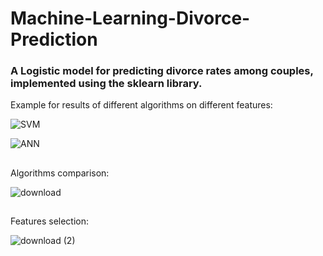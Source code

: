 # Machine-Learning-Divorce-Prediction
### A Logistic model for predicting divorce rates among couples, implemented using the sklearn library.


Example for results of different algorithms on different features:

![SVM](https://user-images.githubusercontent.com/38184193/92475995-f3022e80-f1e6-11ea-80ea-fe003ec3b755.png)


![ANN](https://user-images.githubusercontent.com/38184193/92475998-f4335b80-f1e6-11ea-8580-fb78deb16398.png)

##
Algorithms comparison:

![download](https://user-images.githubusercontent.com/38184193/92477249-f7c7e200-f1e8-11ea-8e72-e514e2fada25.png)


##
Features selection:

![download (2)](https://user-images.githubusercontent.com/38184193/92477259-fb5b6900-f1e8-11ea-9fbb-410eea4e90b7.png)



